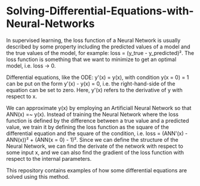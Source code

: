 # Solving-Differential-Equations-with-Neural-Networks

In supervised learning, the loss function of a Neural Network is usually described by some property including the predicted values of a model and the true values of the model, for example: loss = (y_true - y_predicted)². The loss function is something that we want to minimize to get an optimal model, i.e. loss -> 0. 

Differential equations, like the ODE: y'(x) = y(x), with condition y(x = 0) = 1 can be put on the form y'(x) - y(x) = 0, i.e. the right-hand-side of the equation can be set to zero. Here, y'(x) refers to the derivative of y with respect to x. 

We can approximate y(x) by employing an Artificiall Neural Network so that ANN(x) =~ y(x). Instead of training the Neural Network where the loss function is defined by the difference between a true value and a predicted value, we train it by defining the loss function as the square of the differential equation and the square of the condition, i.e. loss = (ANN'(x) - ANN(x))² + (ANN(x = 0) - 1)². Since we can define the structure of the Neural Network, we can find the derivate of the network with respect to some input x, and we can also find the gradient of the loss function with respect to the internal parameters. 

This repository contains examples of how some differential equations are solved using this method.
